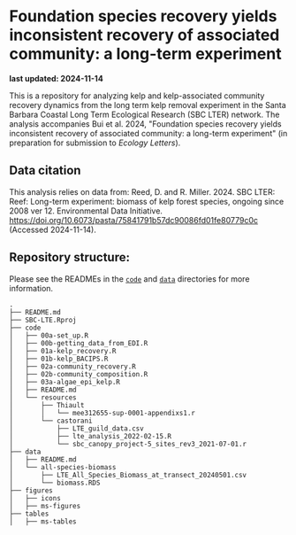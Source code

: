 # Foundation species recovery yields inconsistent recovery of associated community: a long-term experiment

**last updated: 2024-11-14**  

This is a repository for analyzing kelp and kelp-associated community recovery dynamics from the long term kelp removal experiment in the Santa Barbara Coastal Long Term Ecological Research (SBC LTER) network. The analysis accompanies Bui et al. 2024, "Foundation species recovery yields inconsistent recovery of associated community: a long-term experiment" (in preparation for submission to _Ecology Letters_).

## Data citation

This analysis relies on data from: Reed, D. and R. Miller. 2024. SBC LTER: Reef: Long-term experiment: biomass of kelp forest species, ongoing since 2008 ver 12. Environmental Data Initiative. https://doi.org/10.6073/pasta/75841791b57dc90086fd01fe80779c0c (Accessed 2024-11-14).

## Repository structure:

Please see the READMEs in the [`code`](https://github.com/an-bui/SBC-LTE/tree/submission/code) and [`data`](https://github.com/an-bui/SBC-LTE/tree/submission/data) directories for more information.

```
.
├── README.md
├── SBC-LTE.Rproj
├── code
│   ├── 00a-set_up.R
│   ├── 00b-getting_data_from_EDI.R
│   ├── 01a-kelp_recovery.R
│   ├── 01b-kelp_BACIPS.R
│   ├── 02a-community_recovery.R
│   ├── 02b-community_composition.R
│   ├── 03a-algae_epi_kelp.R
│   ├── README.md
│   └── resources
│       ├── Thiault
│       │   └── mee312655-sup-0001-appendixs1.r
│       └── castorani
│           ├── LTE_guild_data.csv
│           ├── lte_analysis_2022-02-15.R
│           └── sbc_canopy_project-5_sites_rev3_2021-07-01.r
├── data
│   ├── README.md
│   └── all-species-biomass
│       ├── LTE_All_Species_Biomass_at_transect_20240501.csv
│       └── biomass.RDS
├── figures
│   ├── icons
│   ├── ms-figures
├── tables
│   ├── ms-tables
```

